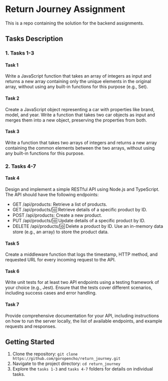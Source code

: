 # Return Journey Assignment

This is a repo containing the solution for the backend assignments.

## Tasks Description

### 1. Tasks 1-3

#### Task 1

Write a JavaScript function that takes an array of integers as input and returns a new array containing
only the unique elements in the original array, without using any built-in functions for this purpose (e.g.,
Set).

#### Task 2

Create a JavaScript object representing a car with properties like brand, model, and year. Write a function
that takes two car objects as input and merges them into a new object, preserving the properties from
both.

#### Task 3

Write a function that takes two arrays of integers and returns a new array containing the common
elements between the two arrays, without using any built-in functions for this purpose.

### 2. Tasks 4-7

#### Task 4

Design and implement a simple RESTful API using Node.js and TypeScript. The API should have the
following endpoints:

- GET /api/products: Retrieve a list of products.
- GET /api/products/:id: Retrieve details of a specific product by ID.
- POST /api/products: Create a new product.
- PUT /api/products/:id: Update details of a specific product by ID.
- DELETE /api/products/:id: Delete a product by ID.
Use an in-memory data store (e.g., an array) to store the product data.

#### Task 5

Create a middleware function that logs the timestamp, HTTP method, and requested URL for every
incoming request to the API.

#### Task 6

Write unit tests for at least two API endpoints using a testing framework of your choice (e.g., Jest). Ensure
that the tests cover different scenarios, including success cases and error handling.

#### Task 7

Provide comprehensive documentation for your API, including instructions on how to run the server
locally, the list of available endpoints, and example requests and responses.

## Getting Started

1. Clone the repository: `git clone https://github.com/goropencho/return_journey.git`
2. Navigate to the project directory: `cd return_journey`
3. Explore the `tasks 1-3` and `tasks 4-7` folders for details on individual tasks.